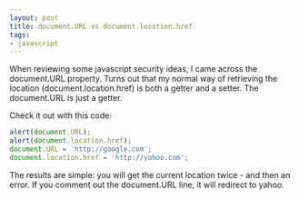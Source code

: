 ```yaml
---
layout: post
title: document.URL vs document.location.href
tags:
- javascript
---
```

When reviewing some javascript security ideas, I came across the document.URL property.  Turns out that my normal way of retrieving the location (document.location.href) is both a getter and a setter.  The document.URL is just a getter.

Check it out with this code:

```javascript
alert(document.URL);
alert(document.location.href);
document.URL = 'http://google.com';
document.location.href = 'http://yahoo.com';
```

The results are simple: you will get the current location twice - and then an error.  If you comment out the document.URL line, it will redirect to yahoo.
